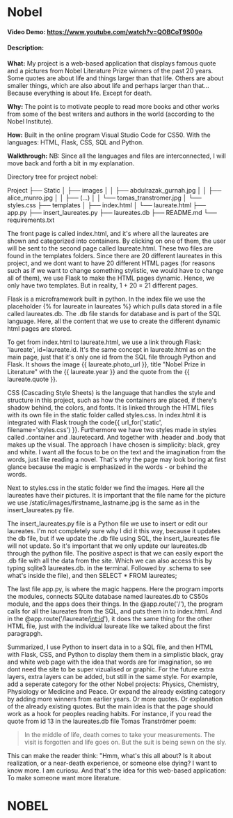 # Nobel

#### Video Demo: https://www.youtube.com/watch?v=QOBCoT9S00o


#### Description:



**What:** My project is a web-based application that displays famous quote and a pictures from Nobel Literature Prize winners of the past 20 years. Some quotes are about life and things larger than that life. Others are about smaller things, which are also about life and perhaps larger than that... Because everything is about life. Except for death.

**Why:** The point is to motivate people to read more books and other works from some of the best writers and authors in the world (according to the Nobel Institute).

**How:** Built in the online program Visual Studio Code for CS50. With the languages: HTML, Flask, CSS, SQL and Python.

**Walkthrough:**
NB: Since all the languages and files are interconnected, I will move back and forth a bit in my explanation.

Directory tree for project nobel:


Project
├── Static
│   ├── images
│   │   ├── abdulrazak_gurnah.jpg
│   │   ├── alice_munro.jpg
│   │   ├── (...)
│   │   └── tomas_transtromer.jpg
│   └── styles.css
├── templates
│   ├── index.html
│   └── laureate.html
├── app.py
├── insert_laureates.py
├── laureates.db
├── README.md
└── requirements.txt


The front page is called index.html, and it's where all the laureates are shown and categorized into containers. By clicking on one of them, the user will be sent to the second page called laureate.html. These two files are found in the templates folders. Since there are 20 different laureates in this project, and we dont want to have 20 different HTML pages (for reasons such as if we want to change something stylistic, we would have to change all of them), we use Flask to make the HTML pages dynamic. Hence, we only have two templates. But in reality, 1 + 20 = 21 different pages.

Flask is a microframework built in python. In the index file we use the placeholder {% for laureate in laureates %} which pulls data stored in a file called laureates.db. The .db file stands for database and is part of the SQL language. Here, all the content that we use to create the different dynamic html pages are stored.

To get from index.html to laureate.html, we use a link through Flask: 'laureate', id=laureate.id. It's the same concept in laureate.html as on the main page, just that it's only one id from the SQL file through Python and Flask. It shows the image {{ laureate.photo_url }}, title "Nobel Prize in Literature" with the {{ laureate.year }} and the quote from the {{ laureate.quote }}.

CSS (Cascading Style Sheets) is the language that handles the style and structure in this project, such as how the containers are placed, if there's shadow behind, the colors, and fonts. It is linked through the HTML files with its own file in the static folder called styles.css. In index.html it is integrated with Flask trough the code{{ url_for('static', filename='styles.css') }}. Furthermore we have two styles made in styles called .container and .lauretecard. And together with .header and .body that makes up the visual. The approach I have chosen is simplicity: black, grey and white. I want all the focus to be on the text and the imagination from the words, just like reading a novel. That's why the page may look boring at first glance because the magic is emphasized in the words - or behind the words.

Next to styles.css in the static folder we find the images. Here all the laureates have their pictures. It is important that the file name for the picture we use /static/images/firstname_lastname.jpg is the same as in the insert_laureates.py file.

The insert_laureates.py file is a Python file we use to insert or edit our laureates. I'm not completely sure why I did it this way, because it updates the db file, but if we update the .db file using SQL, the insert_laureates file will not update. So it's important that we only update our laureates.db through the python file. The positive aspect is that we can easily export the .db file with all the data from the site. Which we can also access this by typing sqlite3 laureates.db. in the terminal. Followed by .schema to see what's inside the file), and then SELECT * FROM laureates;

The last file app.py, is where the magic happens. Here the program imports the modules, connects SQLite database named laureates.db to CS50s module, and the apps does their things. In the @app.route('/'), the program calls for all the laureates from the SQL, and puts them in to index.html. And in the @app.route('/laureate/<int:id>'), it does the same thing for the other HTML file, just with the individual laureate like we talked about the first paragrapgh.


Summarized, I use Python to insert data in to a SQL file, and then HTML with Flask, CSS, and Python to display them them in a simplistic black, gray and white web page with the idea that words are for imagination, so we dont need the site to be super vizualised or graphic. For the future extra layers, extra layers can be added, but still in the same style. For example, add a seperate category for the other Nobel projects: Physics, Chemistry, Physiology or Medicine and Peace. Or expand the already existing category by adding more winners from earlier years. Or more quotes. Or explanation of the already existing quotes. But the main idea is that the page should work as a hook for peoples reading habits. For instance, if you read the quote from id 13 in the laureates.db file Tomas Tranströmer poem:

>In the middle of life, death comes
>to take your measurements.
>The visit is forgotten and life goes on.
>But the suit is being sewn on the sly.

This can make the reader think: "Hmm, what's this all about? Is it about realization, or a near-death experience, or someone else dying? I want to know more. I am curiosu. And that's the idea for this web-based application: To make someone want more literature.
# NOBEL

